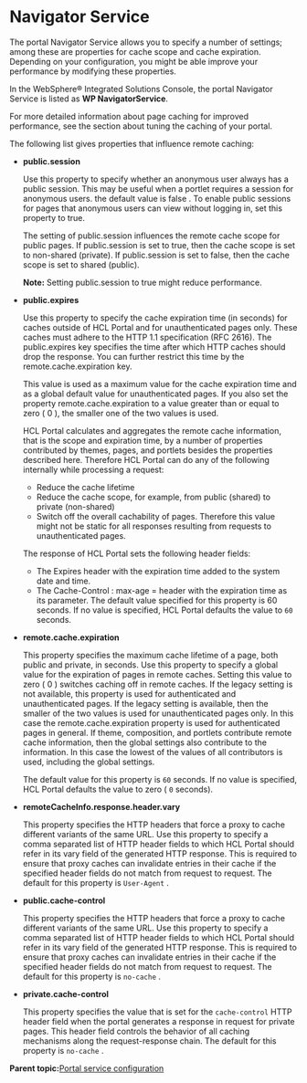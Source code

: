 # Navigator Service

The portal Navigator Service allows you to specify a number of settings; among these are properties for cache scope and cache expiration. Depending on your configuration, you might be able improve your performance by modifying these properties.

In the WebSphere® Integrated Solutions Console, the portal Navigator Service is listed as **WP NavigatorService**.

For more detailed information about page caching for improved performance, see the section about tuning the caching of your portal.

The following list gives properties that influence remote caching:

-   **public.session**

    Use this property to specify whether an anonymous user always has a public session. This may be useful when a portlet requires a session for anonymous users. the default value is false . To enable public sessions for pages that anonymous users can view without logging in, set this property to true.

    The setting of public.session influences the remote cache scope for public pages. If public.session is set to true, then the cache scope is set to non-shared \(private\). If public.session is set to false, then the cache scope is set to shared \(public\).

    **Note:** Setting public.session to true might reduce performance.

-   **public.expires**

    Use this property to specify the cache expiration time \(in seconds\) for caches outside of HCL Portal and for unauthenticated pages only. These caches must adhere to the HTTP 1.1 specification \(RFC 2616\). The public.expires key specifies the time after which HTTP caches should drop the response. You can further restrict this time by the remote.cache.expiration key.

    This value is used as a maximum value for the cache expiration time and as a global default value for unauthenticated pages. If you also set the property remote.cache.expiration to a value greater than or equal to zero \( 0 \), the smaller one of the two values is used.

    HCL Portal calculates and aggregates the remote cache information, that is the scope and expiration time, by a number of properties contributed by themes, pages, and portlets besides the properties described here. Therefore HCL Portal can do any of the following internally while processing a request:

    -   Reduce the cache lifetime
    -   Reduce the cache scope, for example, from public \(shared\) to private \(non-shared\)
    -   Switch off the overall cachability of pages.
    Therefore this value might not be static for all responses resulting from requests to unauthenticated pages.

    The response of HCL Portal sets the following header fields:

    -   The Expires header with the expiration time added to the system date and time.
    -   The Cache-Control : max-age = header with the expiration time as its parameter.
    The default value specified for this property is 60 seconds. If no value is specified, HCL Portal defaults the value to `60` seconds.

-   **remote.cache.expiration**

    This property specifies the maximum cache lifetime of a page, both public and private, in seconds. Use this property to specify a global value for the expiration of pages in remote caches. Setting this value to zero \( 0 \) switches caching off in remote caches. If the legacy setting is not available, this property is used for authenticated and unauthenticated pages. If the legacy setting is available, then the smaller of the two values is used for unauthenticated pages only. In this case the remote.cache.expiration property is used for authenticated pages in general. If theme, composition, and portlets contribute remote cache information, then the global settings also contribute to the information. In this case the lowest of the values of all contributors is used, including the global settings.

    The default value for this property is `60` seconds. If no value is specified, HCL Portal defaults the value to zero \( `0` seconds\).

-   **remoteCacheInfo.response.header.vary**

    This property specifies the HTTP headers that force a proxy to cache different variants of the same URL. Use this property to specify a comma separated list of HTTP header fields to which HCL Portal should refer in its vary field of the generated HTTP response. This is required to ensure that proxy caches can invalidate entries in their cache if the specified header fields do not match from request to request. The default for this property is `User-Agent` .

-   **public.cache-control**

    This property specifies the HTTP headers that force a proxy to cache different variants of the same URL. Use this property to specify a comma separated list of HTTP header fields to which HCL Portal should refer in its vary field of the generated HTTP response. This is required to ensure that proxy caches can invalidate entries in their cache if the specified header fields do not match from request to request. The default for this property is `no-cache` .

-   **private.cache-control**

    This property specifies the value that is set for the `cache-control` HTTP header field when the portal generates a response in request for private pages. This header field controls the behavior of all caching mechanisms along the request-response chain. The default for this property is `no-cache` .


**Parent topic:**[Portal service configuration](../admin-system/srvcfgref.md)

